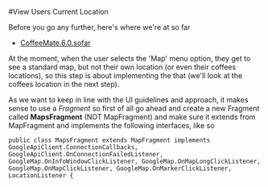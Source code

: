 #View Users Current Location

Before you go any further, here's where we're at so far

- [CoffeeMate.6.0.sofar](../archives/CoffeeMate.7.0.sofar.zip)


At the moment, when the user selects the 'Map' menu option, they get to see a standard map, but not their own location (or even their coffees locations), so this step is about implementing the that (we'll look at the coffees location in the next step).

As we want to keep in line with the UI guidelines and approach, it makes sense to use a <i>Fragment</i> so first of all go ahead and create a new Fragment called **MapsFragment** (NOT MapFragment) and make sure it extends from MapFragment and implements the following interfaces, like so

```
public class MapsFragment extends MapFragment implements GoogleApiClient.ConnectionCallbacks, GoogleApiClient.OnConnectionFailedListener, GoogleMap.OnInfoWindowClickListener, GoogleMap.OnMapLongClickListener, GoogleMap.OnMapClickListener, GoogleMap.OnMarkerClickListener, LocationListener {

```
